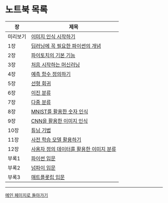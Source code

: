 # 노트북 목록

|장|제목|
|---|---|
|미리보기|[이미지 인식 시작하기](https://colab.research.google.com/github//wikibook/pytorch-drlpro/blob/master/notebooks/ch00_intro.ipynb)|
|1장|[딥러닝에 꼭 필요한 파이썬의 개념](https://colab.research.google.com/github//wikibook/pytorch-drlpro/blob/master/notebooks/ch01_python.ipynb)|
|2장|[파이토치의 기본 기능](https://colab.research.google.com/github//wikibook/pytorch-drlpro/blob/master/notebooks/ch02_pytorch.ipynb)|
|3장|[처음 시작하는 머신러닝](https://colab.research.google.com/github//wikibook/pytorch-drlpro/blob/master/notebooks/ch03_first_ml.ipynb)|
|4장|[예측 함수 정의하기](https://colab.research.google.com/github//wikibook/pytorch-drlpro/blob/master/notebooks/ch04_model_dev.ipynb)|
|5장|[선형 회귀](https://colab.research.google.com/github//wikibook/pytorch-drlpro/blob/master/notebooks/ch05_regression.ipynb)|
|6장|[이진 분류](https://colab.research.google.com/github//wikibook/pytorch-drlpro/blob/master/notebooks/ch06_bi_classifier.ipynb)|
|7장|[다중 분류](https://colab.research.google.com/github//wikibook/pytorch-drlpro/blob/master/notebooks/ch07_multi_classifier.ipynb)|
|8장|[MNIST를 활용한 숫자 인식](https://colab.research.google.com/github//wikibook/pytorch-drlpro/blob/master/notebooks/ch08_dl.ipynb)|
|9장|[CNN을 활용한 이미지 인식](https://colab.research.google.com/github//wikibook/pytorch-drlpro/blob/master/notebooks/ch09_cnn.ipynb)|
|10장|[튜닝 기법](https://colab.research.google.com/github//wikibook/pytorch-drlpro/blob/master/notebooks/ch10_dl_tuning.ipynb)|
|11장|[사전 학습 모델 활용하기](https://colab.research.google.com/github//wikibook/pytorch-drlpro/blob/master/notebooks/ch11_tr_learning.ipynb)|
|12장|[사용자 정의 데이터를 활용한 이미지 분류](https://colab.research.google.com/github//wikibook/pytorch-drlpro/blob/master/notebooks/ch12_custom_dl.ipynb)|
|부록1|[파이썬 입문](https://colab.research.google.com/github//wikibook/pytorch-drlpro/blob/master/notebooks/l01_python.ipynb)|
|부록2|[넘파이 입문](https://colab.research.google.com/github//wikibook/pytorch-drlpro/blob/master/notebooks/l02_numpy.ipynb)|
|부록3|[매트플롯립 입문](https://colab.research.google.com/github//wikibook/pytorch-drlpro/blob/master/notebooks/l03_matplotlib.ipynb)|

---

[메인 페이지로 돌아가기](./README.md)
